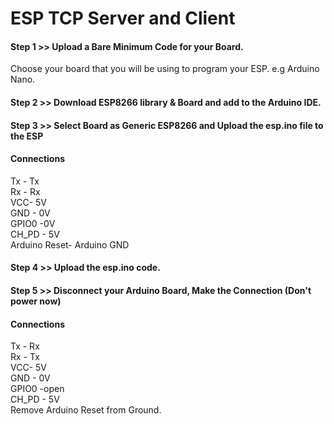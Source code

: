 # ESP TCP Server and Client

#### Step 1 >> Upload a Bare Minimum Code for your Board.  
Choose your board that you will be using to program your ESP. e.g Arduino Nano.
#### Step 2 >> Download ESP8266 library & Board and add to the Arduino IDE.  
#### Step 3 >> Select Board as Generic ESP8266 and Upload the esp.ino file to the ESP
#### Connections  
 Tx - Tx  
 Rx - Rx  
 VCC- 5V  
 GND - 0V   
 GPIO0 -0V  
 CH_PD - 5V    
 Arduino Reset- Arduino GND 

 #### Step 4 >> Upload the esp.ino code.

 #### Step 5 >> Disconnect your Arduino Board, Make the Connection (Don't power now)

 #### Connections 
 Tx - Rx  
 Rx - Tx  
 VCC- 5V  
 GND - 0V   
 GPIO0 -open  
 CH_PD - 5V    
 Remove Arduino Reset from Ground.

  


